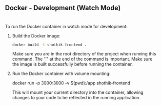 ## Docker - Development (Watch Mode)
#
To run the Docker container in watch mode for development:

1. Build the Docker image:
   ```bash
   docker build -t shothik-frontend .
   ```
   Make sure you are in the root directory of the project when running this command. The "." at the end of the command is important. Make sure the image is built successfully before running the container.
2. Run the Docker container with volume mounting:

   docker run -p 3000:3000 -v $(pwd):/app shothik-frontend

   This will mount your current directory into the container, allowing changes to your code to be reflected in the running application.

